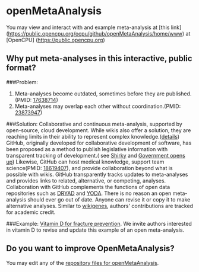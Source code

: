 openMetaAnalysis
==================

You may view and interact with and example meta-analysis at [this link] (https://public.opencpu.org/ocpu/github/openMetaAnalysis/home/www) at [OpenCPU] (https://public.opencpu.org)

Why put meta-analyses in this interactive, public format?
-----------------------------------------------------
###Problem:

1.    Meta-analyses become outdated, sometimes before they are published.(PMID: [17638714](http://pubmed.gov/17638714))
2.    Meta-analyses may overlap each other without coordination.(PMID: [23873947](http://pubmed.gov/23873947))

###Solution:
Collaborative and continuous meta-analysis, supported by open-source, cloud development. While wikis also offer a solution, they are reaching limits in their ability to represent complex knowledge.([details](http://www.technologyreview.com/featuredstory/520446/the-decline-of-wikipedia/)) GitHub, originally developed for collaborative development of software, has been proposed as a method to publish legislative information with transparent tracking of development.( see [Shirky](http://www.ted.com/talks/clay_shirky_how_the_internet_will_one_day_transform_government.html) and [Government opens up](https://github.com/blog/1874-government-opens-up-10k-active-government-users-on-github)) Likewise, GitHub can host medical knowledge, support team science(PMID: [18619407](http://pubmed.gov/18619407)), and provide collaboration beyond what is possible with wikis. GitHub transparently tracks updates to meta-analyses and provides links to related, alternative, or competing, analyses. Collaboration with GitHub complements the functions of open data repositories such as [DRYAD](http://datadryad.org/) and [YODA](http://medicine.yale.edu/core/projects/yodap/index.aspx). There is no reason an open meta-analysis should ever go out of date. Anyone can revise it or copy it to make alternative analyses. Similar to [wikigenes](https://www.wikigenes.org/), authors' contributions are tracked for academic credit.

###Example:
[Vitamin D for fracture prevention](https://github.com/openMetaAnalysis/Vitamin-D-for-fracture-prevention/blob/master/README.md).  We invite authors interested in vitamin D to revise and update this example of an open meta-analysis.

Do you want to improve OpenMetaAnalysis?
--------------------------------------------
You may edit any of the [repository files for openMetaAnalysis](https://github.com/openMetaAnalysis/binary).
